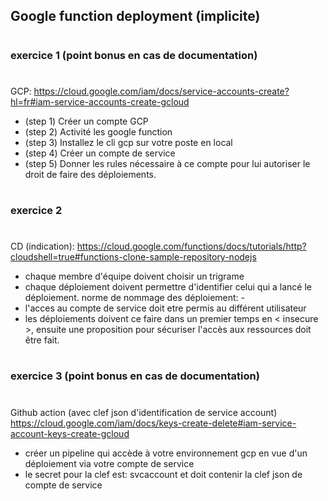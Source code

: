 
## Google function deployment (implicite)

#
##
### exercice 1 (point bonus en cas de documentation)
##
#
GCP: 
https://cloud.google.com/iam/docs/service-accounts-create?hl=fr#iam-service-accounts-create-gcloud
- (step 1) Créer un compte GCP
- (step 2) Activité les google function
- (step 3) Installez le cli gcp sur votre poste en local
- (step 4) Créer un compte de service
- (step 5) Donner les rules nécessaire à ce compte pour lui autoriser le droit de faire des déploiements.


#
##
### exercice 2 
##
#
CD (indication):
https://cloud.google.com/functions/docs/tutorials/http?cloudshell=true#functions-clone-sample-repository-nodejs
- chaque membre d'équipe doivent choisir un trigrame
- chaque déploiement doivent permettre d'identifier celui qui a lancé le déploiement. norme de nommage des déploiement: <nom du deploiement>-<trigrame>
- l'acces au compte de service doit etre permis au différent utilisateur
- les déploiements doivent ce faire dans un premier temps en < insecure >, ensuite une proposition pour sécuriser l'accès aux ressources doit être fait.

#
##
### exercice 3 (point bonus en cas de documentation)
##
#
Github action (avec clef json d'identification de service account)
https://cloud.google.com/iam/docs/keys-create-delete#iam-service-account-keys-create-gcloud
- créer un pipeline qui accède à votre environnement gcp en vue d'un déploiement via votre compte de service
- le secret pour la clef est: svcaccount et doit contenir la clef json de compte de service
